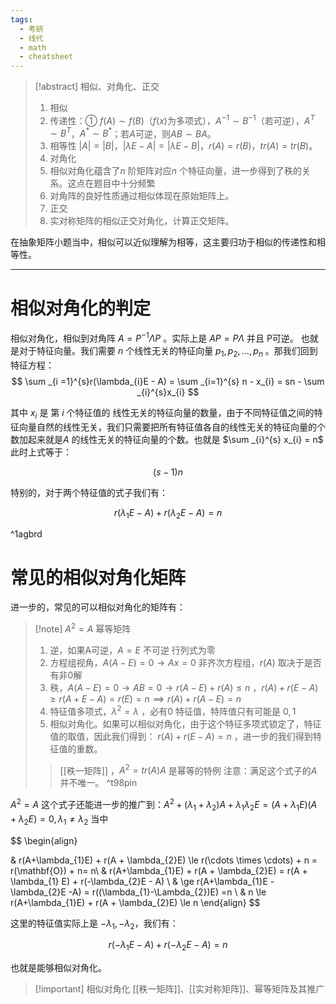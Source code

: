 ```yaml
---
tags:
  - 考研
  - 线代
  - math
  - cheatsheet
---
```

> [!abstract] 相似、对角化、正交
> 1. 相似
> 	1. 传递性：① $f(A)\sim f(B)$（$f(x)$为多项式），$A^{-1}\sim B^{-1}$（若可逆），$A^{T}\sim B^{T}$，$A^{*}\sim B^{*}$；若$A$可逆，则$AB\sim BA$。
> 	2. 相等性 $|A|=|B|$，$|\lambda E-A|=|\lambda E-B|$，$r(A)=r(B)$，$tr(A)=tr(B)$。
> 2. 对角化
> 	1. 相似对角化蕴含了$n$ 阶矩阵对应$n$ 个特征向量，进一步得到了秩的关系。这点在题目中十分频繁
> 	2. 对角阵的良好性质通过相似体现在原始矩阵上。
> 3. 正交
> 	1. 实对称矩阵的相似正交对角化，计算正交矩阵。

在抽象矩阵小题当中，相似可以近似理解为相等，这主要归功于相似的传递性和相等性。

---

# 相似对角化的判定

相似对角化，相似到对角阵 $A = P^{-1}\Lambda P^{}$ 。实际上是 $AP = P\Lambda$ 并且 P可逆。 也就是对于特征向量。我们需要 $n$ 个线性无关的特征向量 $p_{1},p_{2},\dots,p_{n}$ 。那我们回到特征方程：
$$
\sum _{i =1}^{s}r(\lambda_{i}E - A) = \sum _{i=1}^{s} n - x_{i} = sn - \sum _{i}^{s}x_{i}
$$

其中 $x_{i}$ 是 第 $i$ 个特征值的 线性无关的特征向量的数量，由于不同特征值之间的特征向量自然的线性无关，我们只需要把所有特征值各自的线性无关的特征向量的个数加起来就是$A$ 的线性无关的特征向量的个数。也就是 $\sum _{i}^{s}  x_{i} = n$  此时上式等于：

$$
(s-1)n
$$

特别的，对于两个特征值的式子我们有：

$$
r(\lambda_{1}E -A) + r(\lambda_{2}E - A) = n
$$  

^1agbrd

# 常见的相似对角化矩阵

进一步的，常见的可以相似对角化的矩阵有：

> [!note] $A^{2} = A$ 幂等矩阵
>  1. 逆，如果A可逆，$A = E$ 不可逆 行列式为零
>  2. 方程组视角，$A(A-E) = 0 \to Ax = 0$  非齐次方程组，$r(A)$ 取决于是否有非0解
>  3. 秩，$A(A-E) = 0 \to AB = 0 \to r(A-E)  + r(A) \le n$  ，$r(A) + r(E - A) \ge r(A + E -A) = r(E) = n \implies r(A) + r(A - E) = n$ 
>  4. 特征值多项式，$\lambda ^{2}=\lambda$ ，必有$0$ 特征值，特阵值只有可能是 $0,1$  
>  5. 相似对角化。如果可以相似对角化，由于这个特征多项式锁定了，特征值的取值，因此我们得到： $r(A) + r(E-A) = n$ ，进一步的我们得到特征值的重数。
>  > [[秩一矩阵]] ，$A^{2} = tr(A)A$ 是幂等的特例
>  > 注意：满足这个式子的$A$ 并不唯一。  ^t98pin

 $A^{2} = A$  这个式子还能进一步的推广到：$A^{2} + (\lambda_{1}+\lambda_{2})A + \lambda_{1} \lambda_{2}E  = (A+\lambda_{1}E)(A+\lambda_{2}E)= 0, \lambda_{1} \neq \lambda_{2}$ 当中

$$
\begin{align}

 & r(A+\lambda_{1}E) + r(A + \lambda_{2}E) \le r(\cdots \times \cdots) + n = r(\mathbf{O}) + n= n\\
 & r(A+\lambda_{1}E) + r(A + \lambda_{2}E) = r(A + \lambda_{1} E) + r(-\lambda_{2}E - A)  \\
 & \ge r(A+\lambda_{1}E - \lambda_{2}E -A) = r((\lambda_{1}-\Lambda_{2})E) =n \\
 & n \le r(A+\lambda_{1}E) + r(A + \lambda_{2}E) \le n
\end{align}
$$

这里的特征值实际上是 $-\lambda_{1},-\lambda_{2}$，我们有：

$$
r(-\lambda_{1}E -A) + r(-\lambda_{2}E -A) =n
$$

也就是能够相似对角化。

>[!important] 相似对角化
>[[秩一矩阵]]、[[实对称矩阵]]、幂等矩阵及其推广

